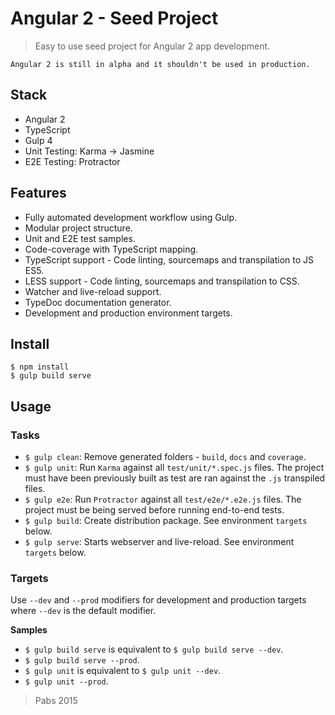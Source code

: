 # Angular 2 - Seed Project
> Easy to use seed project for Angular 2 app development.  

```
Angular 2 is still in alpha and it shouldn't be used in production.
```

## Stack
- Angular 2
- TypeScript
- Gulp 4
- Unit Testing: Karma -> Jasmine
- E2E Testing: Protractor

## Features
- Fully automated development workflow using Gulp.
- Modular project structure.
- Unit and E2E test samples.
- Code-coverage with TypeScript mapping.
- TypeScript support - Code linting, sourcemaps and transpilation to JS ES5.
- LESS support - Code linting, sourcemaps and transpilation to CSS.
- Watcher and live-reload support.
- TypeDoc documentation generator.
- Development and production environment targets.

## Install
```
$ npm install
$ gulp build serve
```

## Usage
### Tasks
- `$ gulp clean`: Remove generated folders - `build`, `docs` and `coverage`.
- `$ gulp unit`: Run `Karma` against all `test/unit/*.spec.js` files. The project must have been previously built as test are ran against the `.js` transpiled files.
- `$ gulp e2e`: Run `Protractor` against all `test/e2e/*.e2e.js` files. The project must be being served before running end-to-end tests.
- `$ gulp build`: Create distribution package. See environment `targets` below.
- `$ gulp serve`: Starts webserver and live-reload. See environment `targets` below.

### Targets
Use `--dev` and `--prod` modifiers for development and production targets where `--dev` is the default modifier.

**Samples**
- `$ gulp build serve` is equivalent to `$ gulp build serve --dev`.
- `$ gulp build serve --prod`.
- `$ gulp unit` is equivalent to `$ gulp unit --dev`.
- `$ gulp unit --prod`.

> Pabs 2015
